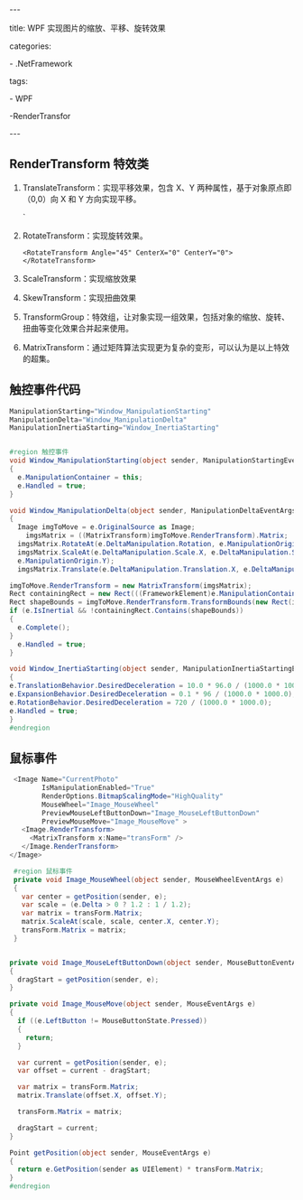 \-\-\-

title: WPF 实现图片的缩放、平移、旋转效果

categories:

\- .NetFramework

tags:

\- WPF

-RenderTransfor

\-\-\-

## RenderTransform 特效类

1. TranslateTransform：实现平移效果，包含 X、Y 两种属性，基于对象原点即（0,0）向 X 和 Y 方向实现平移。

   `

2. RotateTransform：实现旋转效果。

   `<RotateTransform Angle="45" CenterX="0" CenterY="0"></RotateTransform>`

3. ScaleTransform：实现缩放效果

4. SkewTransform：实现扭曲效果

5. TransformGroup：特效组，让对象实现一组效果，包括对象的缩放、旋转、扭曲等变化效果合并起来使用。

6. MatrixTransform：通过矩阵算法实现更为复杂的变形，可以认为是以上特效的超集。

## 触控事件代码

```csharp
ManipulationStarting="Window_ManipulationStarting"
ManipulationDelta="Window_ManipulationDelta"
ManipulationInertiaStarting="Window_InertiaStarting"
```

```csharp

#region 触控事件
void Window_ManipulationStarting(object sender, ManipulationStartingEventArgs e)
{
  e.ManipulationContainer = this;
  e.Handled = true;
}

void Window_ManipulationDelta(object sender, ManipulationDeltaEventArgs e)
{
  Image imgToMove = e.OriginalSource as Image;
	imgsMatrix = ((MatrixTransform)imgToMove.RenderTransform).Matrix;
  imgsMatrix.RotateAt(e.DeltaManipulation.Rotation, e.ManipulationOrigin.X, 		e.ManipulationOrigin.Y);
  imgsMatrix.ScaleAt(e.DeltaManipulation.Scale.X, e.DeltaManipulation.Scale.X, e.ManipulationOrigin.X,
  e.ManipulationOrigin.Y);
  imgsMatrix.Translate(e.DeltaManipulation.Translation.X, e.DeltaManipulation.Translation.Y);

imgToMove.RenderTransform = new MatrixTransform(imgsMatrix);
Rect containingRect = new Rect(((FrameworkElement)e.ManipulationContainer).RenderSize);
Rect shapeBounds = imgToMove.RenderTransform.TransformBounds(new Rect(imgToMove.RenderSize));
if (e.IsInertial && !containingRect.Contains(shapeBounds))
{
  e.Complete();
}
  e.Handled = true;
}

void Window_InertiaStarting(object sender, ManipulationInertiaStartingEventArgs e)
{
e.TranslationBehavior.DesiredDeceleration = 10.0 * 96.0 / (1000.0 * 1000.0);
e.ExpansionBehavior.DesiredDeceleration = 0.1 * 96 / (1000.0 * 1000.0);
e.RotationBehavior.DesiredDeceleration = 720 / (1000.0 * 1000.0);
e.Handled = true;
}
#endregion

```

## 鼠标事件

```csharp
 <Image Name="CurrentPhoto"  
        IsManipulationEnabled="True" 
        RenderOptions.BitmapScalingMode="HighQuality"
        MouseWheel="Image_MouseWheel" 
        PreviewMouseLeftButtonDown="Image_MouseLeftButtonDown" 
        PreviewMouseMove="Image_MouseMove" >
   <Image.RenderTransform>
     <MatrixTransform x:Name="transForm" />
   </Image.RenderTransform>
</Image>
```

```csharp
 #region 鼠标事件
 private void Image_MouseWheel(object sender, MouseWheelEventArgs e)
 {
   var center = getPosition(sender, e);
   var scale = (e.Delta > 0 ? 1.2 : 1 / 1.2);
   var matrix = transForm.Matrix;
   matrix.ScaleAt(scale, scale, center.X, center.Y);
   transForm.Matrix = matrix;
 }


private void Image_MouseLeftButtonDown(object sender, MouseButtonEventArgs e)
{
  dragStart = getPosition(sender, e);
}

private void Image_MouseMove(object sender, MouseEventArgs e)
{
  if ((e.LeftButton != MouseButtonState.Pressed))
  {
    return;
  }

  var current = getPosition(sender, e);
  var offset = current - dragStart;

  var matrix = transForm.Matrix;
  matrix.Translate(offset.X, offset.Y);

  transForm.Matrix = matrix;

  dragStart = current;
}

Point getPosition(object sender, MouseEventArgs e)
{
  return e.GetPosition(sender as UIElement) * transForm.Matrix;
}
#endregion
```





